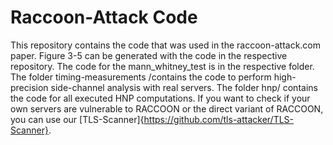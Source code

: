 # Raccoon-Attack Code
This repository contains the code that was used in the raccoon-attack.com paper. 
Figure 3-5 can be generated with the code in the respective repository.
The code for the mann_whitney_test is in the respective folder.
The folder timing-measurements /contains the code to perform high-precision side-channel analysis with real servers.
The folder hnp/ contains the code for all executed HNP computations.
If you want to check if your own servers are vulnerable to RACCOON or the direct variant of RACCOON, you can use our [TLS-Scanner]{https://github.com/tls-attacker/TLS-Scanner}. 
